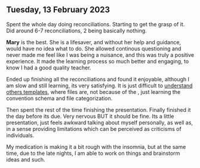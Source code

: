 ## Tuesday, 13 February 2023

Spent the whole day doing reconciliations. Starting to get the grasp of it. Did around 6-7 reconciliations, 2 being basically nothing.

**Mary** is the best. She is a lifesaver, and without her help and guidance, would have no idea what to do. She allowed continous questioning and never made me feel like I was being a nuisance, and this was truly a positive experience. It made the learning process so much better and engaging, to know I had a good quality teacher.

Ended up finishing all the reconciliations and found it enjoyable, although I am slow and still learning, its very satisfying. It is just difficult to [understand others templates](../../Limitations/Collaboration.md), where files are, not because of the [](../../Improvements/OneDrive%20Improvements.md#Naming%20Conventions%7Cnaming%20conventions), just learning the convention schema and file categorization.

Then spent the rest of the time finishing the presentation. Finally finished it the day before its due. Very nervous BUT it should be fine. Its a little presentation, just feels awkward talking about myself personally, as well as, in a sense providing limitations which can be perceived as criticisms of individuals.

My medication is making it a bit rough with the insomnia, but at the same time, due to the late nights, I am able to work on things and brainstorm ideas and such.